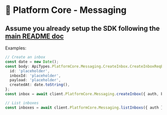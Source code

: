 # 🧍 Platform Core - Messaging
## Assume you already setup the SDK following the [main README doc](https://github.com/Mingyang-Li/mattr-vii#readme)
Examples:
```ts
// Create an inbox
const date = new Date();
const body: ApiTypes.PlatformCore.Messaging.CreateInbox.CreateInboxReqBody = {
  id: 'placeholder',
  inboxId: 'placeholder',
  payload: 'placeholder',
  createdAt: date.toString(),
};
const inbox = await client.PlatformCore.Messaging.createInbox({ auth, body });
```

```ts
// List inboxes
const inboxes = await client.PlatformCore.Messaging.listInboxs({ auth });
```